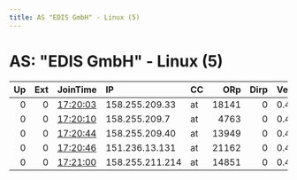 ```yaml
---
title: AS "EDIS GmbH" - Linux (5)
---
```


# AS: "EDIS GmbH" - Linux (5)

|   Up |   Ext | JoinTime                                                                                              | IP              | CC   |   ORp |   Dirp | Version   | Contact   | Nickname   |   eFamMembers |
|-----:|------:|:------------------------------------------------------------------------------------------------------|:----------------|:-----|------:|-------:|:----------|:----------|:-----------|--------------:|
|    0 |     0 | [17:20:03](https://nusenu.github.io/OrNetStats/w/relay/0CA542FBDE263CBD589BC9ACF9F78C470065BC27.html) | 158.255.209.33  | at   | 18141 |      0 | 0.4.6.10  | None      | Unnamed    |             1 |
|    0 |     0 | [17:20:10](https://nusenu.github.io/OrNetStats/w/relay/E0E0BC20C18A8DF5F4FDA98F6A08312B805AAA41.html) | 158.255.209.7   | at   |  4763 |      0 | 0.4.6.10  | None      | Unnamed    |             1 |
|    0 |     0 | [17:20:44](https://nusenu.github.io/OrNetStats/w/relay/D1603493C1516B3A854C9E5EF813B7FD91AE227E.html) | 158.255.209.40  | at   | 13949 |      0 | 0.4.6.10  | None      | Unnamed    |             1 |
|    0 |     0 | [17:20:46](https://nusenu.github.io/OrNetStats/w/relay/C70EBFEBE0801FF2D4A8D7797E4D2EBED9EEF106.html) | 151.236.13.131  | at   | 21162 |      0 | 0.4.6.10  | None      | Unnamed    |             1 |
|    0 |     0 | [17:21:00](https://nusenu.github.io/OrNetStats/w/relay/3323A996AE5EF04D108D8B4251DA9B089751FDBF.html) | 158.255.211.214 | at   | 14851 |      0 | 0.4.6.10  | None      | Unnamed    |             1 |
